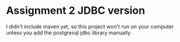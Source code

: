 # Assignment 2 JDBC version
I didn't include maven yet, so this project won't run on your computer unless you add the postgresql jdbc library manually
